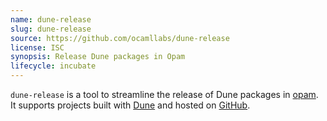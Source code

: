 ```yaml
---
name: dune-release
slug: dune-release
source: https://github.com/ocamllabs/dune-release
license: ISC
synopsis: Release Dune packages in Opam
lifecycle: incubate
---
```


`dune-release` is a tool to streamline the release of Dune packages in
[opam](https://opam.ocaml.org). It supports projects built
with [Dune](https://github.com/ocaml/dune) and hosted on
[GitHub](https://github.com).
